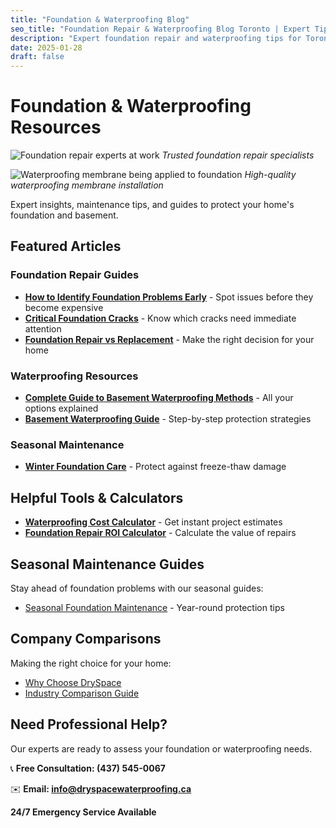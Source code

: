 ```yaml
---
title: "Foundation & Waterproofing Blog"
seo_title: "Foundation Repair & Waterproofing Blog Toronto | Expert Tips & Guides"
description: "Expert foundation repair and waterproofing tips for Toronto homeowners. Learn about maintenance, repairs, costs, and prevention from industry professionals."
date: 2025-01-28
draft: false
---
```


# Foundation & Waterproofing Resources

![Foundation repair experts at work](/images/about-foundation-repair-desktop.jpg)
*Trusted foundation repair specialists*


![Waterproofing membrane being applied to foundation](/pics/work/exterior-waterproofing-membrane.webp)
*High-quality waterproofing membrane installation*


Expert insights, maintenance tips, and guides to protect your home's foundation and basement.

## Featured Articles

### Foundation Repair Guides
- [**How to Identify Foundation Problems Early**](/blog/how-to-identify-foundation-problems-early/) - Spot issues before they become expensive
- [**Critical Foundation Cracks**](/blog/critical-foundation-cracks/) - Know which cracks need immediate attention
- [**Foundation Repair vs Replacement**](/blog/foundation-repair-vs-replacement/) - Make the right decision for your home

### Waterproofing Resources
- [**Complete Guide to Basement Waterproofing Methods**](/blog/complete-guide-basement-waterproofing-methods/) - All your options explained
- [**Basement Waterproofing Guide**](/blog/basement-waterproofing-guide/) - Step-by-step protection strategies

### Seasonal Maintenance
- [**Winter Foundation Care**](/blog/winter-foundation-care/) - Protect against freeze-thaw damage

## Helpful Tools & Calculators

- [**Waterproofing Cost Calculator**](/tools/waterproofing-cost-calculator/) - Get instant project estimates
- [**Foundation Repair ROI Calculator**](/tools/foundation-repair-roi-calculator/) - Calculate the value of repairs

## Seasonal Maintenance Guides

Stay ahead of foundation problems with our seasonal guides:
- [Seasonal Foundation Maintenance](/guides/seasonal-foundation-maintenance/) - Year-round protection tips

## Company Comparisons

Making the right choice for your home:
- [Why Choose DrySpace](/compare/why-choose-dryspace/)
- [Industry Comparison Guide](/compare/)

## Need Professional Help?

Our experts are ready to assess your foundation or waterproofing needs.

📞 **Free Consultation: (437) 545-0067**

✉️ **Email: info@dryspacewaterproofing.ca**

**24/7 Emergency Service Available**